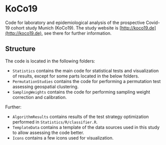 # KoCo19

Code for laboratory and epidemiological analysis of the prospective Covid-19
cohort study Munich (KoCo19).
The study website is [http://koco19.de](http://koco19.de), see there for
further information.

## Structure

The code is located in the following folders:

* `Statistics` contains the main code for statistical tests and visualization
  of results, except for some parts located in the below folders.
* `PermutationStudies` contains the code for performing a permutation test
  assessing geospatial clustering.
* `SamplingWeights` contains the code for performing sampling weight
  correction and calibration.

Further:

* `AlgorithmResults` contains results of the test strategy optimization
  performed in `Statistics/R/classifier.R`.
* `TemplateData` contains a template of the data sources used in this study
  to allow assessing the code better.
* `Icons` contains a few icons used for visualization.
